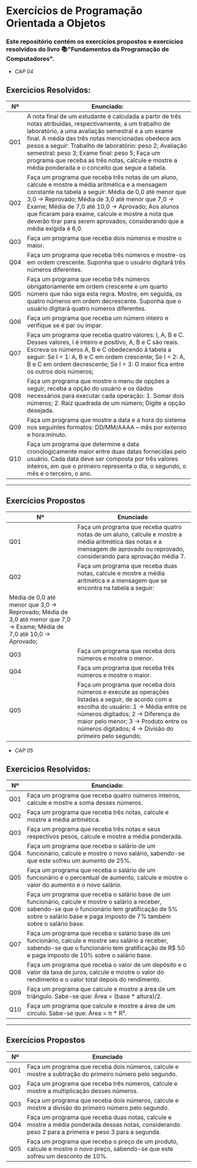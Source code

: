 # Exercícios de Programação Orientada a Objetos

### Este repositório contém os exercícios propostos e exercícios resolvidos do livro 📚"Fundamentos da Programação de Computadores".        

- *_CAP 04_*

##  Exercicios Resolvidos:

| Nº   | Enunciado:                                                                                   |
|------|-----------------------------------------------------------------------------------------------|
| Q01  | A nota final de um estudante é calculada a partir de três notas atribuídas, respectivamente, a um trabalho de laboratório, a uma avaliação semestral e a um exame final. A média das três notas mencionadas obedece aos pesos a seguir: Trabalho de laboratório: peso 2; Avaliação semestral: peso 3; Exame final: peso 5; Faça um programa que receba as três notas, calcule e mostre a média ponderada e o conceito que segue a tabela. |
| Q02  | Faça um programa que receba três notas de um aluno, calcule e mostre a média aritmética e a mensagem constante na tabela a seguir: Média de 0,0 até menor que 3,0 → Reprovado; Média de 3,0 até menor que 7,0 → Exame; Média de 7,0 até 10,0 → Aprovado; Aos alunos que ficaram para exame, calcule e mostre a nota que deverão tirar para serem aprovados, considerando que a média exigida é 6,0. |
| Q03  | Faça um programa que receba dois números e mostre o maior. |
| Q04  | Faça um programa que receba três números e mostre-os em ordem crescente. Suponha que o usuário digitará três números diferentes. |
| Q05  | Faça um programa que receba três números obrigatoriamente em ordem crescente e um quarto número que não siga esta regra. Mostre, em seguida, os quatro números em ordem decrescente. Suponha que o usuário digitará quatro números diferentes. |
| Q06  | Faça um programa que receba um número inteiro e verifique se é par ou ímpar. |
| Q07  | Faça um programa que receba quatro valores: I, A, B e C. Desses valores, I é inteiro e positivo, A, B e C são reais. Escreva os números A, B e C obedecendo à tabela a seguir: Se I = 1: A, B e C em ordem crescente; Se I = 2: A, B e C em ordem decrescente; Se I = 3: O maior fica entre os outros dois números; |
| Q08  | Faça um programa que mostre o menu de opções a seguir, receba a opção do usuário e os dados necessários para executar cada operação: 1.	Somar dois números; 2.	Raiz quadrada de um número; Digite a opção desejada. |
| Q09  | Faça um programa que mostre a data e a hora do sistema nos seguintes formatos: DD/MM/AAAA – mês por extenso e hora:minuto. |
| Q10  | 	Faça um programa que determine a data cronologicamente maior entre duas datas fornecidas pelo usuário. Cada data deve ser composta por três valores inteiros, em que o primeiro representa o dia, o segundo, o mês e o terceiro, o ano. |

---

##  Exercícios Propostos

| Nº   | Enunciado                                                                                     |
|------|-----------------------------------------------------------------------------------------------|
| Q01  | Faça um programa que receba quatro notas de um aluno, calcule e mostre a média aritmética das notas e a mensagem de aprovado ou reprovado, considerando para aprovação média 7. |
| Q02  | Faça um programa que receba duas notas, calcule e mostre a média aritmética e a mensagem que se encontra na tabela a seguir:
Média de 0,0 até menor que 3,0 → Reprovado; Média de 3,0 até menor que 7,0 → Exame; Média de 7,0 até 10,0 → Aprovado;     |
| Q03  | Faça um programa que receba dois números e mostre o menor. |
| Q04  | Faça um programa que receba três números e mostre o maior. |
| Q05  | 	Faça um programa que receba dois números e execute as operações listadas a seguir, de acordo com a escolha do usuário: 1 → Média entre os números digitados; 2 → Diferença do maior pelo menor; 3 → Produto entre os números digitados; 4 → Divisão do primeiro pelo segundo; |

- *_CAP 05_*                  

##  Exercicios Resolvidos:

| Nº   | Enunciado:                                                                                   |
|------|-----------------------------------------------------------------------------------------------|
| Q01  | Faça um programa que receba quatro números inteiros, calcule e mostre a soma desses números. |
| Q02  | Faça um programa que receba três notas, calcule e mostre a média aritmética.                 |
| Q03  | Faça um programa que receba três notas e seus respectivos pesos, calcule e mostre a média ponderada. |
| Q04  | Faça um programa que receba o salário de um funcionário, calcule e mostre o novo salário, sabendo-se que este sofreu um aumento de 25%. |
| Q05  | Faça um programa que receba o salário de um funcionário e o percentual de aumento, calcule e mostre o valor do aumento e o novo salário. |
| Q06  | Faça um programa que receba o salário base de um funcionário, calcule e mostre o salário a receber, sabendo-se que o funcionário tem gratificação de 5% sobre o salário base e paga imposto de 7% também sobre o salário base. |
| Q07  | Faça um programa que receba o salário base de um funcionário, calcule e mostre seu salário a receber, sabendo-se que o funcionário tem gratificação de R$ 50 e paga imposto de 10% sobre o salário base. |
| Q08  | Faça um programa que receba o valor de um depósito e o valor da taxa de juros, calcule e mostre o valor do rendimento e o valor total depois do rendimento. |
| Q09  | Faça um programa que calcule e mostre a área de um triângulo. Sabe-se que: Área = (base * altura)/2. |
| Q10  | Faça um programa que calcule e mostre a área de um círculo. Sabe-se que: Área = π * R². |

---

##  Exercícios Propostos

| Nº   | Enunciado                                                                                     |
|------|-----------------------------------------------------------------------------------------------|
| Q01  | Faça um programa que receba dois números, calcule e mostre a subtração do primeiro número pelo segundo. |
| Q02  | Faça um programa que receba três números, calcule e mostre a multiplicação desses números.     |
| Q03  | Faça um programa que receba dois números, calcule e mostre a divisão do primeiro número pelo segundo. |
| Q04  | Faça um programa que receba duas notas, calcule e mostre a média ponderada dessas notas, considerando peso 2 para a primeira e peso 3 para a segunda. |
| Q05  | Faça um programa que receba o preço de um produto, calcule e mostre o novo preço, sabendo-se que este sofreu um desconto de 10%. |
